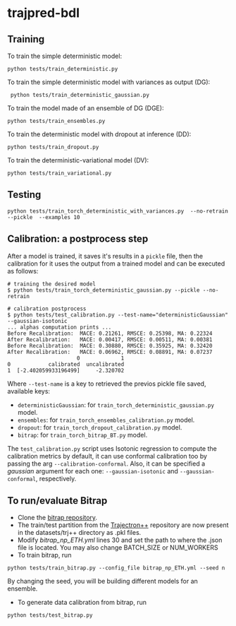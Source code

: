 # trajpred-bdl

## Training

To train the simple deterministic model:

```
python tests/train_deterministic.py
```

To train the simple deterministic model with variances as output (DG):

```
 python tests/train_deterministic_gaussian.py
```

To train the model made of an ensemble of DG (DGE):

```
python tests/train_ensembles.py
```

To train the deterministic model with dropout at inference (DD):
```
python tests/train_dropout.py
```

To train the deterministic-variational model (DV):
```
python tests/train_variational.py
```


## Testing

```
python tests/train_torch_deterministic_with_variances.py  --no-retrain --pickle  --examples 10
```

## Calibration: a postprocess step

After a model is trained, it saves it's results in a `pickle` file, then the calibration for it uses the output from a trained model and can be executed as follows:

```
# training the desired model
$ python tests/train_torch_deterministic_gaussian.py --pickle --no-retrain

# calibration postprocess
$ python tests/test_calibration.py --test-name="deterministicGaussian" --gaussian-isotonic
... alphas computation prints ...
Before Recalibration:  MACE: 0.21261, RMSCE: 0.25398, MA: 0.22324
After Recalibration:   MACE: 0.00417, RMSCE: 0.00511, MA: 0.00381
Before Recalibration:  MACE: 0.30880, RMSCE: 0.35925, MA: 0.32420
After Recalibration:   MACE: 0.06962, RMSCE: 0.08891, MA: 0.07237
                      0             1
0            calibrated  uncalibrated
1  [-2.402059933196499]     -2.320702
```
Where `--test-name` is a key to retrieved the previos pickle file saved, available keys:
* `deterministicGaussian`: for `train_torch_deterministic_gaussian.py` model.
* `ensembles`: for `train_torch_ensembles_calibration.py` model.
* `dropout`: for `train_torch_dropout_calibration.py` model.
* `bitrap`: for `train_torch_bitrap_BT.py` model.

The `test_calibration.py` script uses Isotonic regression to compute the calibration metrics by default, it can use conformal calibration too by passing the arg `--calibration-conformal`. Also, it can be specified a *gaussian* argument for each one: `--gaussian-isotonic` and `--gaussian-conformal`, respectively.

## To run/evaluate Bitrap

* Clone the [bitrap repository](https://github.com/umautobots/bidireaction-trajectory-prediction).
* The train/test partition from the [Trajectron++](https://github.com/StanfordASL/Trajectron-plus-plus) repository are now present in the datasets/trj++ directory as .pkl files.
* Modify *bitrap_np_ETH.yml* lines 30 and set the path to where the .json file is located. You may also change BATCH_SIZE or NUM_WORKERS   
* To train bitrap, run
```
python tests/train_bitrap.py --config_file bitrap_np_ETH.yml --seed n
```
By changing the seed, you will be building different models for an ensemble.
* To generate data calibration from bitrap, run
```
python tests/test_bitrap.py
```
